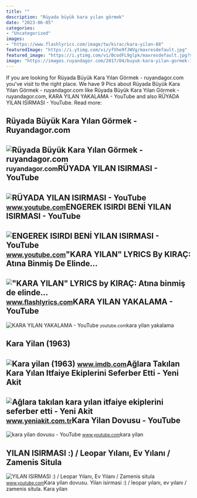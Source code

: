 ```yaml
---
title: ""
description: "Rüyada büyük kara yılan görmek"
date: "2023-06-05"
categories:
- "Uncategorized"
images:
- "https://www.flashlyrics.com/image/tw/kirac/kara-yilan-88"
featuredImage: "https://i.ytimg.com/vi/yfVhe9fJWVg/maxresdefault.jpg"
featured_image: "https://i.ytimg.com/vi/BcodFL9glpk/maxresdefault.jpg?sqp=-oaymwEmCIAKENAF8quKqQMa8AEB-AH-CYAC0AWKAgwIABABGGUgXyhVMA8=&amp;rs=AOn4CLCEXoHu2uuVBF8r5rvI_rFuUzVDBA"
image: "https://images.ruyandagor.com/2017/04/buyuk-kara-yilan-gormek-1856.jpg"
---
```


If you are looking for Rüyada Büyük Kara Yılan Görmek - ruyandagor.com you've visit to the right place. We have 9 Pics about Rüyada Büyük Kara Yılan Görmek - ruyandagor.com like Rüyada Büyük Kara Yılan Görmek - ruyandagor.com, KARA YILAN YAKALAMA - YouTube and also RÜYADA YILAN ISIRMASI - YouTube. Read more:

Rüyada Büyük Kara Yılan Görmek - Ruyandagor.com
-----------------------------------------------

 ![Rüyada Büyük Kara Yılan Görmek - ruyandagor.com](https://images.ruyandagor.com/2017/04/buyuk-kara-yilan-gormek-1856.jpg) <small>ruyandagor.com</small>RÜYADA YILAN ISIRMASI - YouTube
-------------------------------

 ![RÜYADA YILAN ISIRMASI - YouTube](https://i.ytimg.com/vi/jfuhARzho0g/maxresdefault.jpg) <small>www.youtube.com</small>ENGEREK ISIRDI BENİ YILAN ISIRMASI - YouTube
--------------------------------------------

 ![ENGEREK ISIRDI BENİ YILAN ISIRMASI - YouTube](https://i.ytimg.com/vi/BcodFL9glpk/maxresdefault.jpg?sqp=-oaymwEmCIAKENAF8quKqQMa8AEB-AH-CYAC0AWKAgwIABABGGUgXyhVMA8=&rs=AOn4CLCEXoHu2uuVBF8r5rvI_rFuUzVDBA) <small>www.youtube.com</small>"KARA YILAN" LYRICS By KIRAÇ: Atına Binmiş De Elinde...
-------------------------------------------------------

 !["KARA YILAN" LYRICS by KIRAÇ: Atına binmiş de elinde...](https://www.flashlyrics.com/image/tw/kirac/kara-yilan-88) <small>www.flashlyrics.com</small>KARA YILAN YAKALAMA - YouTube
-----------------------------

 ![KARA YILAN YAKALAMA - YouTube](http://i.ytimg.com/vi/Z-8zcQbOKnc/maxresdefault.jpg) <small>youtube.com</small>kara yilan yakalama

Kara Yilan (1963)
-----------------

 ![Kara yilan (1963)](https://m.media-amazon.com/images/M/MV5BZjQxNmI5MTAtYjg1Ni00MDEyLWIwNjQtYzBkOGUxMTY0YWE5XkEyXkFqcGdeQXVyNDg0NjMwNDY@._V1_FMjpg_UX1000_.jpg) <small>www.imdb.com</small>Ağlara Takılan Kara Yılan Itfaiye Ekiplerini Seferber Etti - Yeni Akit
----------------------------------------------------------------------

 ![Ağlara takılan kara yılan itfaiye ekiplerini seferber etti - Yeni Akit](https://cdn.yeniakit.com.tr/images/news/625/aglara-takilan-kara-yilan-itfaiye-ekiplerini-seferber-etti-1558690910.jpg) <small>www.yeniakit.com.tr</small>Kara Yilan Dovusu - YouTube
---------------------------

 ![kara yilan dovusu - YouTube](https://i.ytimg.com/vi/yfVhe9fJWVg/maxresdefault.jpg) <small>www.youtube.com</small>kara yilan

YILAN ISIRMASI :) / Leopar Yılanı, Ev Yılanı / Zamenis Situla
-------------------------------------------------------------

 ![YILAN ISIRMASI :) / Leopar Yılanı, Ev Yılanı / Zamenis situla](https://i.ytimg.com/vi/Pqt7gOkQeW0/maxresdefault.jpg?sqp=-oaymwEmCIAKENAF8quKqQMa8AEB-AHUBoAC4AOKAgwIABABGFwgZSg5MA8=&rs=AOn4CLDZ17CSkrPLlfifaju1ty0QszEATQ) <small>www.youtube.com</small>Kara yilan dovusu. Yilan isirmasi :) / leopar yılanı, ev yılanı / zamenis situla. Kara yilan
